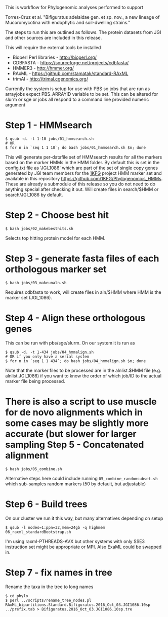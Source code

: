 This is workflow for Phylogenomic analyses performed to support 

Torres-Cruz et al. "Bifiguratus adelaidae gen. et sp. nov., a new lineage of Mucoromycotina with endophytic and soil-dwelling strains."

The steps to run this are outlined as follows. The protein datasets from JGI and other sources are included in this release.

This will require the external tools be installed
* Bioperl Perl libraries - http://bioperl.org/
* CDBFASTA - https://sourceforge.net/projects/cdbfasta/
* HMMER3 - http://hmmer.org/
* RAxML - https://github.com/stamatak/standard-RAxML
* trimAl - http://trimal.cgenomics.org/

Currently the system is setup for use with PBS so jobs that are run as arrayjobs expect PBS_ARRAYID variable to be set. This can be altered for slurm or sge or jobs all respond to a command line provided numeric argument

Step 1 - HMMsearch
==================
```
$ qsub -d. -t 1-10 jobs/01_hmmsearch.sh
# OR
$ for n in `seq 1 1 10`; do bash jobs/01_hmmsearch.sh $n; done
```

This will generate per-datafile set of HMMsearch results for all the
markers based on the marker HMMs in the HMM folder. By default this is
set in the config.txt file as 'JGI_1086' which are part of the set of
single copy genes generated by JGI team members for the
[1KFG](http://1000.fungalgenomes.org) project HMM marker set and
available in this repository
https://github.com/1KFG/Phylogenomics_HMMs. These are already a
submodule of this release so you do not need to do anything special
after checking it out. Will create files in search/$HMM or
search/JGI_1086 by default.

Step 2 - Choose best hit
=======================
```
$ bash jobs/02_makebesthits.sh
```
Selects top hitting protein model for each HMM.

Step 3 - generate fasta files of each orthologous marker set
============================================================
```
$ bash jobs/03_makeunaln.sh
```
Requires cdbfasta to work, will create files in aln/$HMM where HMM is the marker set (JGI_1086).

Step 4 - Align these orthologous genes
======================================
This can be run with pbs/sge/slurm. On our system it is run as
```
$ qsub -d. -t 1-434 jobs/04_hmmalign.sh
# OR if you only have a serial system
$ for n in `seq 1 1 434`; do bash jobs/04_hmmalign.sh $n; done
````

Note that the marker files to be processed are in the alnlist.$HMM
file (e.g. alnlist.JGI_1086) if you want to know the order of which
job/ID to the actual marker file being processed.

There is also a script to use muscle for de novo alignments which in some cases may be slightly more accurate (but slower for larger sampling 
Step 5 - Concatenated alignment
===============================
```
$ bash jobs/05_combine.sh
```

Alternative steps here could include running
`05_combine_randomsubset.sh` which sub-samples random markers (50 by default, but adjustable)

Step 6 - Build trees
====================
On our cluster we run it this way, but many alternatives depending on setup
```
$ qsub -l nodes=1:ppn=32,mem=24gb -q highmem 06_raxml_standardBootstrap.sh
```

I'm using raxml-PTHREADS-AVX but other systems with only SSE3
instruction set might be appropriate or MPI. Also ExaML could be swapped in.

Step 7 - fix names in tree
==========================
Rename the taxa in the tree to long names
```
$ cd phylo
$ perl ../scripts/rename_tree_nodes.pl RAxML_bipartitions.Standard.Bifiguratus.2016_Oct_03.JGI1086.10sp ../prefix.tab > Bifiguratus.2016_Oct_03.JGI1086.10sp.tre
```
